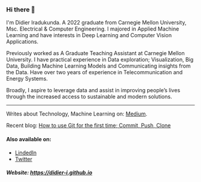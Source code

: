 ### Hi there 👋

I'm Didier Iradukunda. A 2022 graduate from Carnegie Mellon University, Msc. Electrical & Computer Engineering. I majored in Applied Machine Learning and have interests in Deep Learning and Computer Vision Applications.

Previously worked as A Graduate Teaching Assistant at Carnegie Mellon University. I have practical experience in Data exploration; Visualization, Big Data, Building Machine Learning Models and Communicating insights from the Data. Have over two years of experience in Telecommunication and Energy Systems. 

Broadly, I aspire to leverage data and assist in improving people’s lives through the increased access to sustainable and modern solutions.

***************************

Writes about Technology, Machine Learning on: [Medium](https://medium.com/@didier-i).

Recent blog: [How to use Git for the first time; Commit, Push, Clone](https://medium.com/@didier-i/how-to-use-git-for-the-first-time-commit-push-clone-48c30850b799)

#### Also available on:

* [LindedIn](https://www.linkedin.com/in/didier-i/)
* [Twitter](https://twitter.com/didier_ira)

##### Website: https://didier-i.github.io
